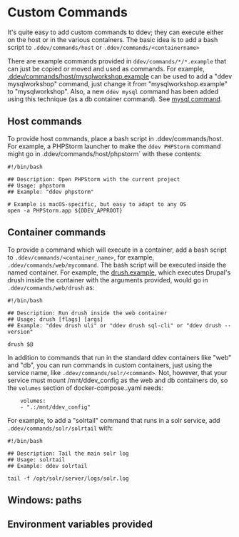 <h1>Custom Commands</h1>

It's quite easy to add custom commands to ddev; they can execute either on the host or in the various containers. The basic idea is to add a bash script to `.ddev/commands/host` or `.ddev/commands/<containername>`

There are example commands provided in `ddev/commands/*/*.example` that can just be copied or moved and used as commands. For example, [.ddev/commands/host/mysqlworkshop.example](https://github.com/drud/ddev/tree/master/cmd/ddev/cmd/asssets/commands/host/mysqlworkshop.example) can be used to add a "ddev mysqlworkshop" command, just change it from "mysqlworkshop.example" to "mysqlworkshop". Also, a new `ddev mysql` command has been added using this technique (as a db container command). See [mysql command](https://github.com/drud/ddev/tree/master/cmd/ddev/cmd/asssets/commands/db/mysql).

## Host commands

To provide host commands, place a bash script in .ddev/commands/host. For example, a PHPStorm launcher to make the `ddev PHPStorm` command might go in .ddev/commands/host/phpstorm` with these contents:

```
#!/bin/bash

## Description: Open PHPStorm with the current project
## Usage: phpstorm
## Example: "ddev phpstorm"

# Example is macOS-specific, but easy to adapt to any OS
open -a PHPStorm.app ${DDEV_APPROOT}
```

## Container commands

To provide a command which will execute in a container, add a bash script to `.ddev/commands/<container_name>`, for example, `.ddev/commands/web/mycommand`. The bash script will be executed inside the named container. For example, the [drush.example](https://github.com/drud/ddev/tree/master/cmd/ddev/cmd/asssets/commands/web/drush.example), which executes Drupal's drush inside the container with the arguments provided, would go in `.ddev/commands/web/drush` as:

```
#!/bin/bash

## Description: Run drush inside the web container
## Usage: drush [flags] [args]
## Example: "ddev drush uli" or "ddev drush sql-cli" or "ddev drush --version"

drush $@
```

In addition to commands that run in the standard ddev containers like "web" and "db", you can run commands in custom containers, just using the service name, like `.ddev/commands/solr/<command>`. Not, however, that your service must mount /mnt/ddev_config as the web and db containers do, so the `volumes` section of docker-compose.<servicename>.yaml needs: 

```
    volumes:
    - ".:/mnt/ddev_config"
``` 

For example, to add a "solrtail" command that runs in a solr service, add `.ddev/commands/solr/solrtail` with:

```
#!/bin/bash

## Description: Tail the main solr log
## Usage: solrtail
## Example: ddev solrtail

tail -f /opt/solr/server/logs/solr.log

```

## Windows: paths

## Environment variables provided


